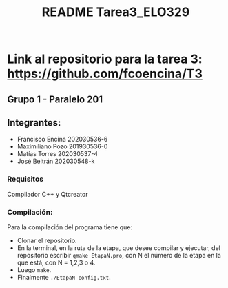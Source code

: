  <h1 align="center"><b> README Tarea3_ELO329  </b></h1>
<br>

# Link al repositorio para la tarea 3: https://github.com/fcoencina/T3

## Grupo 1 - Paralelo 201
## Integrantes:
- Francisco Encina 202030536-6
- Maximiliano Pozo 201930536-0
- Matías Torres 202030537-4
- José Beltrán 202030548-k

### Requisitos
Compilador C++ y Qtcreator


### Compilación:
 Para la compilación del programa tiene que:
  - Clonar el repositorio.
  - En la terminal, en la ruta de la etapa, que desee compilar y ejecutar, del repositorio escribir `qmake EtapaN.pro`, con N el número de la etapa en la que está, con N = 1,2,3 o 4.
  - Luego `make`.
  - Finalmente `./EtapaN config.txt`.


